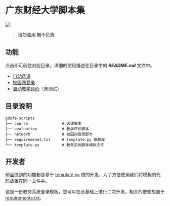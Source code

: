 # 广东财经大学脚本集

<p>

[![](https://img.shields.io/static/v1?label=Python&message=3.7+%2B&labelColor=white&color=white&logo=python)](https://www.python.org/downloads/)

</p>

> **请勿滥用 概不负责**

## 功能
点击即可前往对应目录，详细的使用描述在目录中的 ***README.md*** 文件中。

- [自动选课](course)
- [校园网登录](network)
- [自动教学评价](evaluation)（未测试）


## 目录说明
```
gdufe-scripts
├── course               # 选课脚本
├── evaluation           # 教学评价脚本
├── network              # 校园网登录脚本
├── requiremenet.txt     # template.py 依赖库
└── template.py          # 教务系统脚本模板文件
```


## 开发者
前面提到的功能都是基于 [template.py](template.py) 做的开发，为了方便使用我们将模板的代码放置在同一文件中。

这是一份教务系统登录模板，您可以在此基础上进行二次开发，相关的依赖放置于 [requirements.txt](requirements.txt)。
